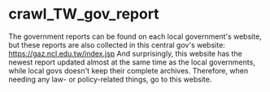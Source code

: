 # crawl_TW_gov_report
The government reports can be found on each local government's website, but these reports are also collected in this central gov's website: https://gaz.ncl.edu.tw/index.jsp
And surprisingly, this website has the newest report updated almost at the same time as the local governments, while local govs doesn't keep their complete archives. Therefore, when needing any law- or policy-related things, go to this website.